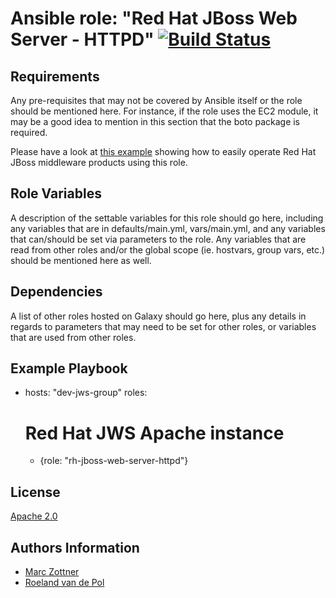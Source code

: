 Ansible role: "Red Hat JBoss Web Server - HTTPD" [![Build Status](https://travis-ci.org/Maarc/ansible-role-redhat-jboss-web-server-httpd.svg?branch=master)](https://travis-ci.org/Maarc/ansible-role-redhat-jboss-web-server-httpd)
=================================


Requirements
------------

Any pre-requisites that may not be covered by Ansible itself or the role should be mentioned here. For instance, if the role uses the EC2 module, it may be a good idea to mention in this section that the boto package is required.


Please have a look at [this example](https://github.com/Maarc/ansible_middleware_soe) showing how to easily operate Red Hat JBoss middleware products using this role.



Role Variables
--------------

A description of the settable variables for this role should go here, including any variables that are in defaults/main.yml, vars/main.yml, and any variables that can/should be set via parameters to the role. Any variables that are read from other roles and/or the global scope (ie. hostvars, group vars, etc.) should be mentioned here as well.



Dependencies
------------

A list of other roles hosted on Galaxy should go here, plus any details in regards to parameters that may need to be set for other roles, or variables that are used from other roles.


Example Playbook
----------------

- hosts: "dev-jws-group"
  roles:
    # Red Hat JWS Apache instance
    - {role: "rh-jboss-web-server-httpd"}




License
-------

[Apache 2.0](./LICENSE)


Authors Information
------------------

* [Marc Zottner](https://github.com/Maarc)
* [Roeland van de Pol](https://github.com/roelandpol)
